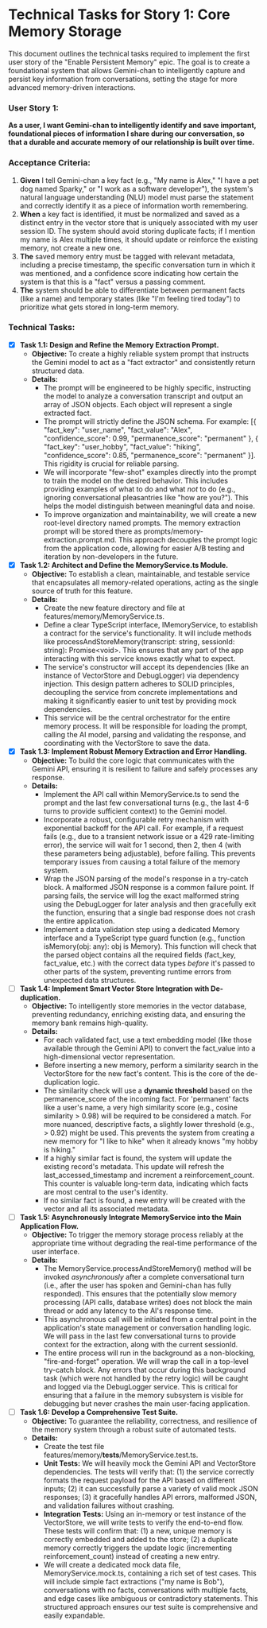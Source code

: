 

# Technical Tasks for Story 1: Core Memory Storage

This document outlines the technical tasks required to implement the first user story of the "Enable Persistent Memory" epic. The goal is to create a foundational system that allows Gemini-chan to intelligently capture and persist key information from conversations, setting the stage for more advanced memory-driven interactions.


### **User Story 1:**

**As a user, I want Gemini-chan to intelligently identify and save important, foundational pieces of information I share during our conversation, so that a durable and accurate memory of our relationship is built over time.**


### **Acceptance Criteria:**



1. **Given** I tell Gemini-chan a key fact (e.g., "My name is Alex," "I have a pet dog named Sparky," or "I work as a software developer"), the system's natural language understanding (NLU) model must parse the statement and correctly identify it as a piece of information worth remembering.
2. **When** a key fact is identified, it must be normalized and saved as a distinct entry in the vector store that is uniquely associated with my user session ID. The system should avoid storing duplicate facts; if I mention my name is Alex multiple times, it should update or reinforce the existing memory, not create a new one.
3. **The** saved memory entry must be tagged with relevant metadata, including a precise timestamp, the specific conversation turn in which it was mentioned, and a confidence score indicating how certain the system is that this is a "fact" versus a passing comment.
4. **The** system should be able to differentiate between permanent facts (like a name) and temporary states (like "I'm feeling tired today") to prioritize what gets stored in long-term memory.


### **Technical Tasks:**



* [x] **Task 1.1: Design and Refine the Memory Extraction Prompt.**
    * **Objective:** To create a highly reliable system prompt that instructs the Gemini model to act as a "fact extractor" and consistently return structured data.
    * **Details:**
        * The prompt will be engineered to be highly specific, instructing the model to analyze a conversation transcript and output an array of JSON objects. Each object will represent a single extracted fact.
        * The prompt will strictly define the JSON schema. For example: [{ "fact_key": "user_name", "fact_value": "Alex", "confidence_score": 0.99, "permanence_score": "permanent" }, { "fact_key": "user_hobby", "fact_value": "hiking", "confidence_score": 0.85, "permanence_score": "permanent" }]. This rigidity is crucial for reliable parsing.
        * We will incorporate "few-shot" examples directly into the prompt to train the model on the desired behavior. This includes providing examples of what to do and what *not* to do (e.g., ignoring conversational pleasantries like "how are you?"). This helps the model distinguish between meaningful data and noise.
        * To improve organization and maintainability, we will create a new root-level directory named prompts. The memory extraction prompt will be stored there as prompts/memory-extraction.prompt.md. This approach decouples the prompt logic from the application code, allowing for easier A/B testing and iteration by non-developers in the future.
* [x] **Task 1.2: Architect and Define the MemoryService.ts Module.**
    * **Objective:** To establish a clean, maintainable, and testable service that encapsulates all memory-related operations, acting as the single source of truth for this feature.
    * **Details:**
        * Create the new feature directory and file at features/memory/MemoryService.ts.
        * Define a clear TypeScript interface, IMemoryService, to establish a contract for the service's functionality. It will include methods like processAndStoreMemory(transcript: string, sessionId: string): Promise&lt;void>. This ensures that any part of the app interacting with this service knows exactly what to expect.
        * The service's constructor will accept its dependencies (like an instance of VectorStore and DebugLogger) via dependency injection. This design pattern adheres to SOLID principles, decoupling the service from concrete implementations and making it significantly easier to unit test by providing mock dependencies.
        * This service will be the central orchestrator for the entire memory process. It will be responsible for loading the prompt, calling the AI model, parsing and validating the response, and coordinating with the VectorStore to save the data.
* [x] **Task 1.3: Implement Robust Memory Extraction and Error Handling.**
    * **Objective:** To build the core logic that communicates with the Gemini API, ensuring it is resilient to failure and safely processes any response.
    * **Details:**
        * Implement the API call within MemoryService.ts to send the prompt and the last few conversational turns (e.g., the last 4-6 turns to provide sufficient context) to the Gemini model.
        * Incorporate a robust, configurable retry mechanism with exponential backoff for the API call. For example, if a request fails (e.g., due to a transient network issue or a 429 rate-limiting error), the service will wait for 1 second, then 2, then 4 (with these parameters being adjustable), before failing. This prevents temporary issues from causing a total failure of the memory system.
        * Wrap the JSON parsing of the model's response in a try-catch block. A malformed JSON response is a common failure point. If parsing fails, the service will log the exact malformed string using the DebugLogger for later analysis and then gracefully exit the function, ensuring that a single bad response does not crash the entire application.
        * Implement a data validation step using a dedicated Memory interface and a TypeScript type guard function (e.g., function isMemory(obj: any): obj is Memory). This function will check that the parsed object contains all the required fields (fact_key, fact_value, etc.) with the correct data types *before* it's passed to other parts of the system, preventing runtime errors from unexpected data structures.
* [ ] **Task 1.4: Implement Smart Vector Store Integration with De-duplication.**
    * **Objective:** To intelligently store memories in the vector database, preventing redundancy, enriching existing data, and ensuring the memory bank remains high-quality.
    * **Details:**
        * For each validated fact, use a text embedding model (like those available through the Gemini API) to convert the fact_value into a high-dimensional vector representation.
        * Before inserting a new memory, perform a similarity search in the VectorStore for the new fact's content. This is the core of the de-duplication logic.
        * The similarity check will use a **dynamic threshold** based on the permanence_score of the incoming fact. For 'permanent' facts like a user's name, a very high similarity score (e.g., cosine similarity > 0.98) will be required to be considered a match. For more nuanced, descriptive facts, a slightly lower threshold (e.g., > 0.92) might be used. This prevents the system from creating a new memory for "I like to hike" when it already knows "my hobby is hiking."
        * If a highly similar fact is found, the system will update the existing record's metadata. This update will refresh the last_accessed_timestamp and increment a reinforcement_count. This counter is valuable long-term data, indicating which facts are most central to the user's identity.
        * If no similar fact is found, a new entry will be created with the vector and all its associated metadata.
* [ ] **Task 1.5: Asynchronously Integrate MemoryService into the Main Application Flow.**
    * **Objective:** To trigger the memory storage process reliably at the appropriate time without degrading the real-time performance of the user interface.
    * **Details:**
        * The MemoryService.processAndStoreMemory() method will be invoked *asynchronously* after a complete conversational turn (i.e., after the user has spoken and Gemini-chan has fully responded). This ensures that the potentially slow memory processing (API calls, database writes) does not block the main thread or add any latency to the AI's response time.
        * This asynchronous call will be initiated from a central point in the application's state management or conversation handling logic. We will pass in the last few conversational turns to provide context for the extraction, along with the current sessionId.
        * The entire process will run in the background as a non-blocking, "fire-and-forget" operation. We will wrap the call in a top-level try-catch block. Any errors that occur during this background task (which were not handled by the retry logic) will be caught and logged via the DebugLogger service. This is critical for ensuring that a failure in the memory subsystem is visible for debugging but never crashes the main user-facing application.
* [ ] **Task 1.6: Develop a Comprehensive Test Suite.**
    * **Objective:** To guarantee the reliability, correctness, and resilience of the memory system through a robust suite of automated tests.
    * **Details:**
        * Create the test file features/memory/__tests__/MemoryService.test.ts.
        * **Unit Tests:** We will heavily mock the Gemini API and VectorStore dependencies. The tests will verify that: (1) the service correctly formats the request payload for the API based on different inputs; (2) it can successfully parse a variety of valid mock JSON responses; (3) it gracefully handles API errors, malformed JSON, and validation failures without crashing.
        * **Integration Tests:** Using an in-memory or test instance of the VectorStore, we will write tests to verify the end-to-end flow. These tests will confirm that: (1) a new, unique memory is correctly embedded and added to the store; (2) a duplicate memory correctly triggers the update logic (incrementing reinforcement_count) instead of creating a new entry.
        * We will create a dedicated mock data file, MemoryService.mock.ts, containing a rich set of test cases. This will include simple fact extractions ("my name is Bob"), conversations with no facts, conversations with multiple facts, and edge cases like ambiguous or contradictory statements. This structured approach ensures our test suite is comprehensive and easily expandable.